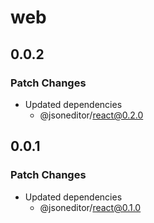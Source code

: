 # web

## 0.0.2

### Patch Changes

- Updated dependencies
  - @jsoneditor/react@0.2.0

## 0.0.1

### Patch Changes

- Updated dependencies
  - @jsoneditor/react@0.1.0
